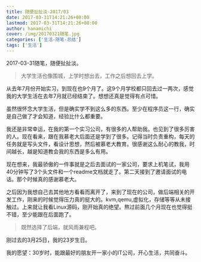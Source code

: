```yaml
---
title: 随便扯扯淡-2017/03
date: 2017-03-31T14:21:26+08:00
lastmod: 2017-03-31T14:21:26+08:00
author: hanamichi
cover: /img/20170321随笔.jpg
categories: ['生活-随笔-总结']
tags: ['生活']
---
```


2017-03-31随笔，随便扯扯淡。

<!--more-->

>大学生活也像围城，上学时想出去，工作之后想回去上学。

从去年7月份开始实习，到现在也9个月了。这9个月学校都只回去过一两次，感觉我的大学生活在去年7月就已经结束了。想想还真是觉得有点可惜。

虽然很怀念大学生活，但是确实学不到这么多的东西。至少在程序员这一行，确实是自己做了才会知道，经验比什么都重要。

我还是非常幸运，在我的第一个实习公司，有很多的人帮助我。也见到了很多厉害的人。现在看来，跟在我慕老大后面还是学到了很多。记得当时负责重构，每天的任务就是写头文件，看设计思想，然后被慕老大教育。很感谢这么耐心的教我，时间越长，越是知道教会我的东西是多么有用。

现在想来，我最骄傲的一件事就是之后去面试的一家公司，要求上机笔试，我用40分钟写了3个头文件和一个readme文档就走了。第二天接到了邀请面试的电话。那个时候真的感谢慕老大。

之后因为我想自己去其他地方看看而离开了，来到了现在的公司，做后端相关的开发工作，刚来的时候觉得压力真的挺大的。kvm,qemu,虚拟化，存储等等从未接触过。上来就让我看Linux源码，刚开始真的绝望。熬过前面几个月现在也觉得挺不错，至少能跟在后面跑了。

> 既然选择了后端，就风雨兼程吧。

刚过去的3月25日，我的23岁生日。

我的愿望：30岁时，能跟最好的朋友开一家小的IT公司，开心生活，共同奋斗。
